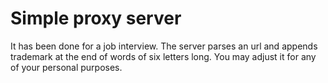 # Simple proxy server

It has been done for a job interview. The server parses an url and appends trademark at the end of words of six letters long. 
You may adjust it for any of your personal purposes.
